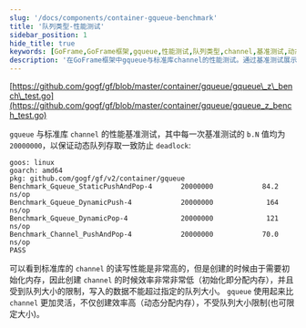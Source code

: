 ```yaml
---
slug: '/docs/components/container-gqueue-benchmark'
title: '队列类型-性能测试'
sidebar_position: 1
hide_title: true
keywords: [GoFrame,GoFrame框架,gqueue,性能测试,队列类型,channel,基准测试,动态队列,队列性能,benchmark]
description: '在GoFrame框架中gqueue与标准库channel的性能测试。通过基准测试展示了gqueue在动态存储和弹性容量上的优势，相对于channel的固定内存分配和容量限制，gqueue在创建效率和灵活性表现更佳。'
---
```


[https://github.com/gogf/gf/blob/master/container/gqueue/gqueue\_z\_bench\_test.go](https://github.com/gogf/gf/blob/master/container/gqueue/gqueue_z_bench_test.go)

`gqueue` 与标准库 `channel` 的性能基准测试，其中每一次基准测试的 `b.N` 值均为 `20000000`，以保证动态队列存取一致防止 `deadlock`:

```
goos: linux
goarch: amd64
pkg: github.com/gogf/gf/v2/container/gqueue
Benchmark_Gqueue_StaticPushAndPop-4       20000000            84.2 ns/op
Benchmark_Gqueue_DynamicPush-4            20000000             164 ns/op
Benchmark_Gqueue_DynamicPop-4             20000000             121 ns/op
Benchmark_Channel_PushAndPop-4            20000000            70.0 ns/op
PASS
```

可以看到标准库的 `channel` 的读写性能是非常高的，但是创建的时候由于需要初始化内存，因此创建 `channel` 的时候效率非常非常低（初始化即分配内存），并且受到队列大小的限制，写入的数据不能超过指定的队列大小。 `gqueue` 使用起来比 `channel` 更加灵活，不仅创建效率高（动态分配内存），不受队列大小限制(也可限定大小)。